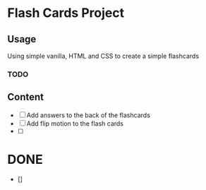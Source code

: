 # Flash Cards Project

## Usage 
Using simple vanilla, HTML and CSS to create a simple flashcards



### TODO


## Content

- [ ] Add answers to the back of the flashcards
- [ ] Add flip motion to the flash cards
- [ ] 

# DONE
- [] 
